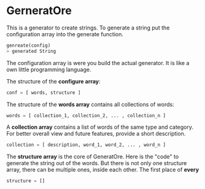 # GerneratOre

This is a generator to create strings.
To generate a string put the configuration array into the generate function.

```python
genreate(config)
> generated String
```
The configuration array is were you build the actual generator.
It is like a own little programming language.

The structure of the **configure array**:
```python
conf = [ words, structure ]
```
The structure of the **words array** contains all collections of words:
```python
words = [ collection_1, collection_2, ... , collection_n ]
```
A **collection array** contains a list of words of the same type and category.
For better overall view and future features, provide a short description.
```python
collection = [ description, word_1, word_2, ... , word_n ]
```


The **structure array** is the core of GeneratOre.
Here is the "code" to generate the string out of the words.
But there is not only one structure array, there can be multiple ones, inside each other.
The first place of **every**
```python
structure = []
```